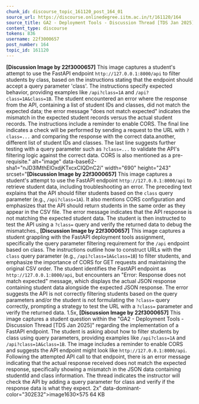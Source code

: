 ```yaml
---
chunk_id: discourse_topic_161120_post_164_01
source_url: https://discourse.onlinedegree.iitm.ac.in/t/161120/164
source_title: GA2 - Deployment Tools - Discussion Thread [TDS Jan 2025]
content_type: discourse
tokens: 836
username: 22f3000657
post_number: 164
topic_id: 161120
---
```


**[Discussion Image by 22f3000657]** This image captures a student's attempt to use the FastAPI endpoint `http://127.0.0.1:8000/api` to filter students by class, based on the instructions stating that the endpoint should accept a query parameter 'class'. The instructions specify expected behavior, providing examples like `/api?class=1A` and `/api?class=1A&class=1B`. The student encountered an error where the response from the API, containing a list of student IDs and classes, did not match the expected data; the error message "does not match expected" indicates the mismatch in the expected student records versus the actual student records. The instructions include a reminder to enable CORS. The final line indicates a check will be performed by sending a request to the URL with `?class=...` and comparing the response with the correct data.another, different list of student IDs and classes. The last line suggests further testing with a query parameter such as `?class=...` to validate the API's filtering logic against the correct data. CORS is also mentioned as a pre-requisite." alt="image" data-base62-sha1="nJD3lMthElOxdjKTxcxCIQDnC2i" width="690" height="243" srcset="**[Discussion Image by 22f3000657]** This image captures a student's attempt to use the FastAPI endpoint `http://127.0.0.1:8000/api` to retrieve student data, including troubleshooting an error. The preceding text explains that the API should filter students based on the `class` query parameter (e.g., `/api?class=1A`). It also mentions CORS configuration and emphasizes that the API should return students in the same order as they appear in the CSV file. The error message indicates that the API response is not matching the expected student data. The student is then instructed to test the API using a `?class=` query and verify the returned data to debug the mismatches., **[Discussion Image by 22f3000657]** This image captures a student grappling with the FastAPI deployment tools assignment, specifically the query parameter filtering requirement for the `/api` endpoint based on class. The instructions outline how to construct URLs with the `class` query parameter (e.g., `/api?class=1A&class=1B`) to filter students, and emphasize the importance of CORS for GET requests and maintaining the original CSV order. The student identifies the FastAPI endpoint as `http://127.0.0.1:8000/api`, but encounters an "Error: Response does not match expected" message, which displays the actual JSON response containing student data alongside the expected JSON response. The error suggests the API is not correctly filtering students based on the query parameters and/or the student is not formulating the `?class=` query correctly, prompting a strategy to test the URL with a `?class=` parameter and verify the returned data. 1.5x, **[Discussion Image by 22f3000657]** This image captures a student question within the "GA2 - Deployment Tools - Discussion Thread [TDS Jan 2025]" regarding the implementation of a FastAPI endpoint. The student is asking about how to filter students by class using query parameters, providing examples like `/api?class=1A` and `/api?class=1A&class=1B`. The image includes a reminder to enable CORS and suggests the API endpoint might look like `http://127.0.0.1:8000/api`. Following the attempted API call to that endpoint, there is an error message indicating that the actual response received does not match the expected response, specifically showing a mismatch in the JSON data containing studentId and class information. The thread indicates the instructor will check the API by adding a query parameter for class and verify if the response data is what they expect. 2x" data-dominant-color="302E32">image1630×575 64 KB
